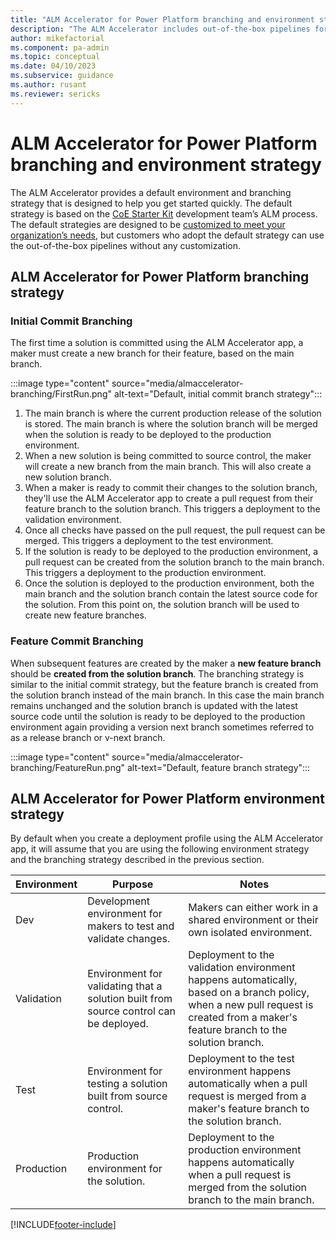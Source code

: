 ```yaml
---
title: "ALM Accelerator for Power Platform branching and environment strategy | MicrosoftDocs"
description: "The ALM Accelerator includes out-of-the-box pipelines for deploying to environments based on a default environment and branching strategy. The ALM Accelerator pipelines are designed to be easily customized to meet your organization’s needs, but customers who adopt the default strategy can use the out-of-the-box pipelines without any customization."
author: mikefactorial
ms.component: pa-admin
ms.topic: conceptual
ms.date: 04/10/2023
ms.subservice: guidance
ms.author: rusant
ms.reviewer: sericks
---
```


# ALM Accelerator for Power Platform branching and environment strategy

The ALM Accelerator provides a default environment and branching strategy that is designed to help you get started quickly. The default strategy is based on the [CoE Starter Kit](../coe/overview.md) development team’s ALM process. The default strategies are designed to be [customized to meet your organization’s needs](customize-deployment-pipelines.md), but customers who adopt the default strategy can use the out-of-the-box pipelines without any customization.

## ALM Accelerator for Power Platform branching strategy

### Initial Commit Branching

The first time a solution is committed using the ALM Accelerator app, a maker must create a new branch for their feature, based on the main branch.

:::image type="content" source="media/almaccelerator-branching/FirstRun.png" alt-text="Default, initial commit branch strategy":::

1. The main branch is where the current production release of the solution is stored. The main branch is where the solution branch will be merged when the solution is ready to be deployed to the production environment.
1. When a new solution is being committed to source control, the maker will create a new branch from the main branch. This will also create a new solution branch.
1. When a maker is ready to commit their changes to the solution branch, they'll use the ALM Accelerator app to create a pull request from their feature branch to the solution branch. This triggers a deployment to the validation environment.
1. Once all checks have passed on the pull request, the pull request can be merged. This triggers a deployment to the test environment.
1. If the solution is ready to be deployed to the production environment, a pull request can be created from the solution branch to the main branch. This triggers a deployment to the production environment.
1. Once the solution is deployed to the production environment, both the main branch and the solution branch contain the latest source code for the solution. From this point on, the solution branch will be used to create new feature branches.

### Feature Commit Branching

When subsequent features are created by the maker a **new feature branch** should be **created from the solution branch**. The branching strategy is similar to the initial commit strategy, but the feature branch is created from the solution branch instead of the main branch. In this case the main branch remains unchanged and the solution branch is updated with the latest source code until the solution is ready to be deployed to the production environment again providing a version next branch sometimes referred to as a release branch or v-next branch.

:::image type="content" source="media/almaccelerator-branching/FeatureRun.png" alt-text="Default, feature branch strategy":::

## ALM Accelerator for Power Platform environment strategy

By default when you create a deployment profile using the ALM Accelerator app, it will assume that you are using the following environment strategy and the branching strategy described in the previous section.

| Environment | Purpose | Notes |
| --- | --- | --- |
| Dev | Development environment for makers to test and validate changes. | Makers can either work in a shared environment or their own isolated environment.|
| Validation | Environment for validating that a solution built from source control can be deployed. | Deployment to the validation environment happens automatically, based on a branch policy, when a new pull request is created from a maker's feature branch to the solution branch. |
| Test | Environment for testing a solution built from source control. | Deployment to the test environment happens automatically when a pull request is merged from a maker's feature branch to the solution branch. |
| Production | Production environment for the solution. | Deployment to the production environment happens automatically when a pull request is merged from the solution branch to the main branch. |

[!INCLUDE[footer-include](../../includes/footer-banner.md)]
